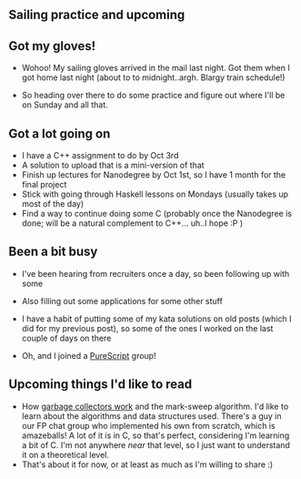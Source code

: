 ## Sailing practice and upcoming 

## Got my gloves! 

- Wohoo! My sailing gloves arrived in the mail last night.
  Got them when I got home last night (about to to midnight..argh. 
  Blargy train schedule!)
  
- So heading over there to do some practice and figure out where 
  I'll be on Sunday and all that. 
  
## Got a lot going on

- I have a C++ assignment to do by Oct 3rd
- A solution to upload that is a mini-version of that
- Finish up lectures for Nanodegree by Oct 1st,
  so I have 1 month for the final project 
- Stick with going through Haskell lessons on Mondays
  (usually takes up most of the day)
- Find a way to continue doing some C (probably once the 
  Nanodegree is done; will be a natural complement to C++...
  uh..I hope :P )

## Been a bit busy

- I've been hearing from recruiters once a day, 
  so been following up with some
  
- Also filling out some applications for some other stuff 

- I have a habit of putting some of my kata solutions 
  on old posts (which I did for my previous post),
  so some of the ones I worked on the last couple of days 
  on there
  
- Oh, and I joined a [PureScript](https://www.meetup.com/LA-PureScript/) group! 

## Upcoming things I'd like to read

- How [garbage collectors work](https://en.wikipedia.org/wiki/Tracing_garbage_collection) and the mark-sweep algorithm.
  I'd like to learn about the algorithms 
  and data structures used. 
  There's a guy in our FP chat group who implemented his own from scratch, which is amazeballs! 
  A lot of it is in C, so that's perfect, 
  considering I'm learning a bit of C.
  I'm not anywhere *near* that level, so I just want to understand it on a theoretical level.
- That's about it for now, or at least as much as I'm 
  willing to share :)
